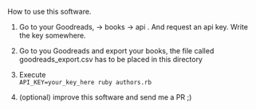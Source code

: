How to use this software.

1. Go to your Goodreads, -> books -> api . And request an api key. Write
   the key somewhere.
2. Go to you Goodreads and export your books, the file called
   goodreads_export.csv has to be placed in this directory
3. Execute  
   ```API_KEY=your_key_here ruby authors.rb```

4. (optional) improve this software and send me a PR ;)
